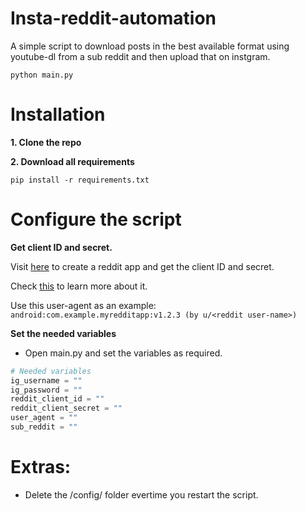 # Insta-reddit-automation
A simple script to download posts in the best available format using youtube-dl from a sub reddit and then upload that on instgram.

    python main.py

# Installation
**1. Clone the repo**

**2. Download all requirements**
  
    pip install -r requirements.txt



# Configure the script
**Get client ID and secret.**

Visit [here](https://www.reddit.com/prefs/apps/) to create a reddit app and get the client ID and secret.

Check [this](https://praw.readthedocs.io/en/stable/getting_started/quick_start.html) to learn more about it.

Use this user-agent as an example: `android:com.example.myredditapp:v1.2.3 (by u/<reddit user-name>)`

**Set the needed variables**
* Open main.py and set the variables as required.
  
```python
# Needed variables  
ig_username = ""
ig_password = ""
reddit_client_id = ""
reddit_client_secret = ""
user_agent = ""  
sub_reddit = ""
```

# Extras:
* Delete the /config/ folder evertime you restart the script.
